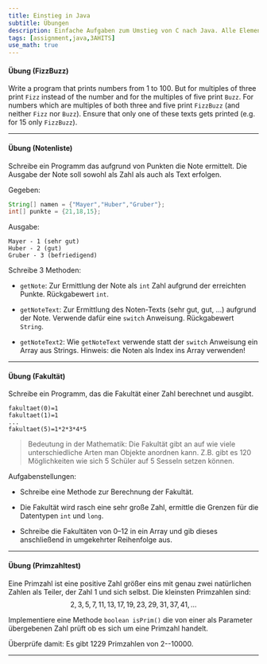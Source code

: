 ```yaml
---
title: Einstieg in Java
subtitle: Übungen
description: Einfache Aufgaben zum Umstieg von C nach Java. Alle Elemente static public.
tags: [assignment,java,3AHITS]
use_math: true
---
```


#### **Übung (FizzBuzz)**

Write a program that prints numbers from 1 to 100. But for multiples of three print `Fizz` instead of the number and for the multiples of five print `Buzz`.  For numbers which are multiples of both three and five print `FizzBuzz` (and neither `Fizz` nor `Buzz`). Ensure  that only one of these texts gets printed (e.g. for 15 only `FizzBuzz`).

---



#### **Übung (Notenliste)**

Schreibe ein Programm das aufgrund von Punkten die Note ermittelt.
Die Ausgabe der Note soll sowohl als Zahl als auch als Text erfolgen.

Gegeben:

```java
String[] namen = {"Mayer","Huber","Gruber"};
int[] punkte = {21,18,15};
```

Ausgabe:

```
Mayer - 1 (sehr gut)
Huber - 2 (gut)
Gruber - 3 (befriedigend)
```

Schreibe 3 Methoden:

- `getNote`: Zur Ermittlung der Note als `int` Zahl aufgrund der erreichten Punkte. Rückgabewert `int`.
- `getNoteText`: Zur Ermittlung des Noten-Texts (sehr gut, gut, ...) aufgrund der Note. Verwende dafür eine `switch` Anweisung. Rückgabewert `String`.

- `getNoteText2`: Wie `getNoteText` verwende statt der `switch` Anweisung ein Array aus Strings.
Hinweis: die Noten als Index ins Array verwenden!


---



#### **Übung (Fakultät)**

Schreibe ein Programm, das die Fakultät einer Zahl berechnet und ausgibt.

```
fakultaet(0)=1
fakultaet(1)=1
...
fakultaet(5)=1*2*3*4*5
```

>  Bedeutung in der Mathematik: Die Fakultät gibt an auf wie viele unterschiedliche Arten man Objekte anordnen kann.
> Z.B. gibt es 120 Möglichkeiten wie sich 5 Schüler auf 5 Sesseln setzen können.

Aufgabenstellungen:

- Schreibe eine Methode zur Berechnung der Fakultät.

- Die Fakultät wird rasch eine sehr große Zahl, ermittle die Grenzen für die Datentypen `int` und `long`.
- Schreibe die Fakultäten von 0–12 in ein Array und gib dieses anschließend in umgekehrter Reihenfolge aus.

---



#### **Übung (Primzahltest)**

Eine Primzahl ist eine positive Zahl größer eins mit genau zwei natürlichen Zahlen als Teiler, der Zahl 1 und sich selbst. Die kleinsten Primzahlen sind: $$2, 3, 5, 7, 11, 13, 17, 19, 23, 29, 31, 37, 41, \ldots$$

Implementiere eine Methode `boolean isPrim()` die von einer als Parameter übergebenen Zahl prüft ob es sich um eine Primzahl handelt.

Überprüfe damit: Es gibt 1229 Primzahlen von 2--10000.

---

